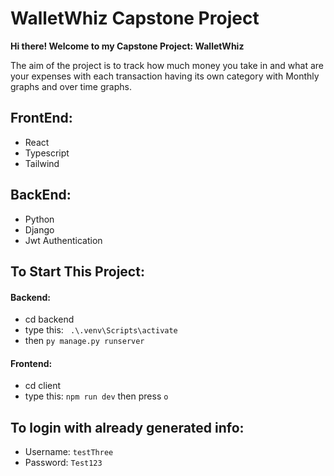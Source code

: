 # WalletWhiz Capstone Project

**Hi there! Welcome to my Capstone Project: WalletWhiz** 


The aim of the project is to track how much money you take in and what are your expenses with each transaction having its own category with Monthly graphs and over time graphs.


## FrontEnd:
- React
- Typescript
- Tailwind

## BackEnd: 
- Python
- Django
- Jwt Authentication 


##  To Start This Project: 
    
#### **Backend:**
- cd backend
- type this: `  .\.venv\Scripts\activate  `
- then ` py manage.py runserver `


#### **Frontend:** 
- cd client
- type this: ` npm run dev ` then press ` o `


## To login with already generated info:
- Username: ` testThree `
- Password: ` Test123 `




